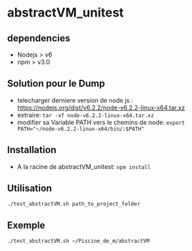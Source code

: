 # abstractVM_unitest

dependencies
------------

 * Nodejs > v6
 * npm > v3.0

Solution pour le Dump
---------------------

 * telecharger derniere version de node js : https://nodejs.org/dist/v6.2.2/node-v6.2.2-linux-x64.tar.xz
 * extraire: `tar -xf node-v6.2.2-linux-x64.tar.xz`
 * modifier sa Variable PATH vers le chemins de node: `export PATH="~/node-v6.2.2-linux-x64/bin/:$PATH"`

Installation
------------

 * A la racine de abstractVM_unitest:  `npm install`

Utilisation
-----------

 `./test_abstractVM.sh path_to_project_folder`

Exemple
-------

`./test_abstractVM.sh ~/Piscine_de_m/abstractVM`
